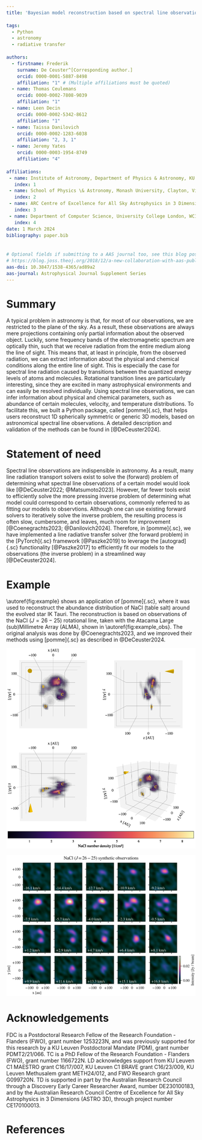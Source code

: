 ```yaml
---
title: 'Bayesian model reconstruction based on spectral line observations with pomme'

tags:
  - Python
  - astronomy
  - radiative transfer

authors:
  - firstname: Frederik
    surname: De Ceuster^[Corresponding author.]
    orcid: 0000-0001-5887-8498
    affiliation: "1" # (Multiple affiliations must be quoted)
  - name: Thomas Ceulemans
    orcid: 0000-0002-7808-9039
    affiliation: "1"
  - name: Leen Decin
    orcid: 0000-0002-5342-8612
    affiliation: "1"
  - name: Taissa Danilovich
    orcid: 0000-0002-1283-6038
    affiliation: "2, 3, 1"
  - name: Jeremy Yates
    orcid: 0000-0003-1954-8749
    affiliation: "4"

affiliations:
 - name: Institute of Astronomy, Department of Physics & Astronomy, KU Leuven, Celestijnenlaan 200D, 3001 Leuven, Belgium
   index: 1
 - name: School of Physics \& Astronomy, Monash University, Clayton, Victoria, Australia
   index: 2
 - name: ARC Centre of Excellence for All Sky Astrophysics in 3 Dimensions (ASTRO 3D), Clayton, Victoria, Australia
   index: 3
 - name: Department of Computer Science, University College London, WC1E 6EA, London, United Kingdom
   index: 4
date: 1 March 2024
bibliography: paper.bib


# Optional fields if submitting to a AAS journal too, see this blog post:
# https://blog.joss.theoj.org/2018/12/a-new-collaboration-with-aas-publishing
aas-doi: 10.3847/1538-4365/ad89a2
aas-journal: Astrophysical Journal Supplement Series
---
```



# Summary
A typical problem in astronomy is that, for most of our observations, we are restricted to the plane of the sky.
As a result, these observations are always mere projections containing only partial information about the observed object.
Luckily, some frequency bands of the electromagnetic spectrum are optically thin, such that we receive radiation from the entire medium along the line of sight.
This means that, at least in principle, from the observed radiation, we can extract information about the physical and chemical conditions along the entire line of sight.
This is especially the case for spectral line radiation caused by transitions between the quantized energy levels of atoms and molecules.
Rotational transition lines are particularly interesting, since they are excited in many astrophysical environments and can easily be resolved individually.
Using spectral line observations, we can infer information about physical and chemical parameters, such as abundance of certain molecules, velocity, and temperature distributions.
To facilitate this, we built a Python package, called [pomme]{.sc}, that helps users reconstruct 1D spherically symmetric or generic 3D models, based on astronomical spectral line observations.
A detailed description and validation of the methods can be found in [@DeCeuster2024].


# Statement of need
Spectral line observations are indispensible in astronomy.
As a result, many line radiation transport solvers exist to solve the (forward) problem of determining what spectral line observations of a certain model would look like [@DeCeuster2022; @Matsumoto2023].
However, far fewer tools exist to efficiently solve the more pressing inverse problem of determining what model could correspond to certain observations, commonly referred to as fitting our models to observtions.
Although one can use existing forward solvers to iteratively solve the inverse problem, the resulting process is often slow, cumbersome, and leaves, much room for improvement [@Coenegrachts2023; @Danilovich2024].
Therefore, in [pomme]{.sc}, we have implemented a line radiative transfer solver (the forward problem) in the [PyTorch]{.sc} framework [@Paszke2019] to leverage the [autograd]{.sc} functionality [@Paszke2017] to efficiently fit our models to the observations (the inverse problem) in a streamlined way [@DeCeuster2024].


# Example
\autoref{fig:example} shows an application of [pomme]{.sc}, where it was used to reconstruct the abundance distribution of NaCl (table salt) around the evolved star IK Tauri.
The reconstruction is based on observations of the NaCl ($J=26-25$) rotational line, taken with the Atacama Large (sub)Millimetre Array (ALMA), shown in \autoref{fig:example_obs}.
The original analysis was done by @Coenegrachts2023, and we improved their methods using [pomme]{.sc} as described in @DeCeuster2024.

![Reconstruction of the NaCl abundance distribution around the evolved star IK Tauri, created with [pomme]{.sc}. An interactive version of the figure is available in the [documentation](https://pomme.readthedocs.io/en/latest/_static/NaCl_reconstruction.html). \label{fig:example}](IKTau_NaCl.png)

![NaCl ($J=26-25$) rotational line observations, taken with the Atacama Large (sub)Millimetre Array (ALMA), which is used as input in [pomme]{.sc} to create a reconstruction. \label{fig:example_obs}](IKTau_NaCl_obs.png)


# Acknowledgements
FDC is a Postdoctoral Research Fellow of the Research Foundation - Flanders (FWO), grant number 1253223N, and was previously supported for this research by a KU Leuven Postdoctoral Mandate (PDM), grant number PDMT2/21/066.
TC is a PhD Fellow of the Research Foundation - Flanders (FWO), grant number 1166722N.
LD acknowledges support from KU Leuven C1 MAESTRO grant C16/17/007, KU Leuven C1 BRAVE grant C16/23/009, KU Leuven Methusalem grant METH24/012, and FWO Research grant G099720N.
TD is supported in part by the Australian Research Council through a Discovery Early Career Researcher Award, number DE230100183, and by the Australian Research Council Centre of Excellence for All Sky Astrophysics in 3 Dimensions (ASTRO 3D), through project number CE170100013.


# References